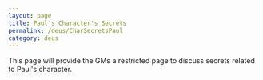 ```yaml
---
layout: page
title: Paul's Character's Secrets
permalink: /deus/CharSecretsPaul
category: deus
---
```

This page will provide the GMs a restricted page to discuss secrets related to Paul's character.

